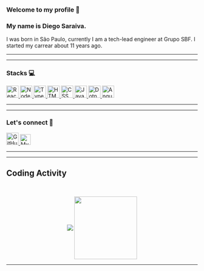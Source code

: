 <!--### Hi there 👋


**Smagnotto/Smagnotto** is a ✨ _special_ ✨ repository because its `README.md` (this file) appears on your GitHub profile.

Here are some ideas to get you started:

- 🔭 I’m currently working on ...
- 🌱 I’m currently learning ...
- 👯 I’m looking to collaborate on ...
- 🤔 I’m looking for help with ...
- 💬 Ask me about ...
- 📫 How to reach me: ...
- 😄 Pronouns: ...
- ⚡ Fun fact: ...
-->

### Welcome to my profile 👋

### My name is Diego Saraiva.
I was born in São Paulo, currently I am a tech-lead engineer at Grupo SBF. I started my carrear about 11 years ago.

----

----

### Stacks :computer:

<a href="https://reactjs.org/">
  <img height="32" src="https://cdn4.iconfinder.com/data/icons/logos-3/600/React.js_logo-512.png" alt="React"/>
</a>
<a href="https://nodejs.org/en/">
  <img height="32" src="https://cdn3.iconfinder.com/data/icons/popular-services-brands/512/node-512.png" alt="Node"/>
</a>
<a href="https://www.typescriptlang.org/">
  <img height="32" src="https://cdn2.iconfinder.com/data/icons/programming-languages-8/64/207_programming-program-language-code-typescript-512.png" alt="TypeScript"/>
</a>
<a href="https://www.w3schools.com/html/">
  <img height="32" src="https://cdn0.iconfinder.com/data/icons/HTML5/512/HTML_Logo.png" alt="HTML"/>
</a>
<a href="https://www.w3schools.com/css/">
  <img height="32" src="https://cdn1.iconfinder.com/data/icons/logotypes/32/badge-css-3-512.png" alt="CSS"/>
</a>
<a href="https://www.javascript.com/">
  <img height="32" src="https://cdn2.iconfinder.com/data/icons/designer-skills/128/code-programming-javascript-software-develop-command-language-512.png" alt="JavaScript"/>
</a>
<a href="https://dotnet.microsoft.com/">
  <img height="32" src="https://cdn3.iconfinder.com/data/icons/flat-colored-borderless-file-formats/256/file_format_22-512.png" alt="Dotnet"/>
</a>
<a href="http://angular.io/">
  <img height="32" src="https://cdn4.iconfinder.com/data/icons/logos-and-brands/512/21_Angular_logo_logos-512.png" alt="Angular"/>
</a>

----

----

### Let's connect :electric_plug:
<a href="https://github.com/smagnotto">
  <img height="32" src="https://cdn3.iconfinder.com/data/icons/inficons/512/github.png" alt="GitHub"/>
</a>
<a href="https://www.linkedin.com/in/smagnotto">
  <img alt="My linkedin" width="28" src="https://www.flaticon.com/svg/static/icons/svg/1383/1383262.svg" />
</a> 

----

----

## Coding Activity

<br/>

<p align="center">
   <img
      align="center"
      src="https://github-readme-stats.vercel.app/api/top-langs/?username=smagnotto&layout=compact&theme=tokyonight"
    />
  <img   
      align="center"
      height="165" 
       src="https://github-readme-stats.vercel.app/api?username=smagnotto&show_icons=true&theme=tokyonight"
    />
</p>

----
